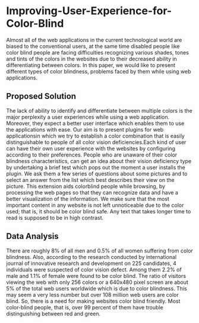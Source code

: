 # Improving-User-Experience-for-Color-Blind

Almost all of the web applications in the
current technological world are biased to the
conventional users, at the same time
disabled people like color blind people are
facing difficulties recognizing various
shades, tones and tints of the colors in the
websites due to their decreased ability in
differentiating between colors. In this paper,
we would like to present different types of
color blindness, problems faced by them
while using web applications.

## Proposed Solution

The lack of ability to identify and
differentiate between multiple colors is the
major perplexity a user experiences while
using a web application. Moreover, they
expect a better user interface which enables
them to use the applications with ease.
Our aim is to present plugins for web
applicationsin which we try to establish a
color combination that is easily
distinguishable to people of all color vision
deficiencies.Each kind of user can have their
own user experience with the websites by
configuring according to their preferences.
People who are unaware of their color
blindness characteristics, can get an idea
about their vision deficiency type by
undertaking a brief test which pops out the
moment a user installs the plugin. We ask
them a few series of questions about some
pictures and to select an answer from the list
which best describes their view on the
picture.
This extension aids colorblind people while
browsing, by processing the web pages so
that they can recognize data and have a
better visualization of the information. 
We make sure that the most important
content in any website is not left
unnoticeable due to the color used; that is, it
should be color blind safe. Any text that
takes longer time to read is supposed to be
in high contrast.

## Data Analysis

There are roughly 8% of all men and 0.5%
of all women suffering from color blindness.
Also, according to the research conducted
by international journal of innovative
research and development on 225
candidates, 4 individuals were suspected of
color vision defect. Among them 2.2% of
male and 1.1% of female were found to be
color blind.
The ratio of visitors viewing the web with
only 256 colors or a 640x480 pixel screen
are about 5% of the total web users
worldwide which is due to color blindness.
This may seem a very less number but over
108 million web users are color blind. So,
there is a need for making websites color
blind friendly.
Most color-blind people, that is, over 99
percent of them have trouble distinguishing
between red and green. 
